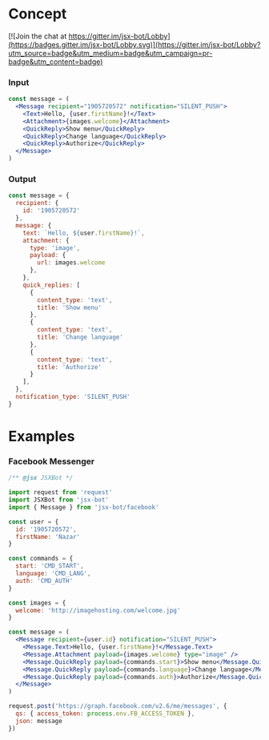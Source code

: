 # Concept

[![Join the chat at https://gitter.im/jsx-bot/Lobby](https://badges.gitter.im/jsx-bot/Lobby.svg)](https://gitter.im/jsx-bot/Lobby?utm_source=badge&utm_medium=badge&utm_campaign=pr-badge&utm_content=badge)

### Input

```jsx
const message = (
  <Message recipient="1905720572" notification="SILENT_PUSH">
    <Text>Hello, {user.firstName}!</Text>
    <Attachment>{images.welcome}</Attachment>
    <QuickReply>Show menu</QuickReply>
    <QuickReply>Change language</QuickReply>
    <QuickReply>Authorize</QuickReply>
  </Message>
)
```

### Output

```javascript
const message = {
  recipient: {
    id: '1905720572'
  },
  message: {
    text: `Hello, ${user.firstName}!`,
    attachment: {
      type: 'image',
      payload: {
        url: images.welcome
      },
    },
    quick_replies: [
      {
        content_type: 'text',
        title: 'Show menu'
      },
      {
        content_type: 'text',
        title: 'Change language'
      },
      {
        content_type: 'text',
        title: 'Authorize'
      }
    ],
  },
  notification_type: 'SILENT_PUSH'
}
```

# Examples

### Facebook Messenger

```jsx
/** @jsx JSXBot */

import request from 'request'
import JSXBot from 'jsx-bot'
import { Message } from 'jsx-bot/facebook'

const user = {
  id: '1905720572',
  firstName: 'Nazar'
}

const commands = {
  start: 'CMD_START',
  language: 'CMD_LANG',
  auth: 'CMD_AUTH'
}

const images = {
  welcome: 'http://imagehosting.com/welcome.jpg'
}

const message = (
  <Message recipient={user.id} notification="SILENT_PUSH">
    <Message.Text>Hello, {user.firstName}!</Message.Text>
    <Message.Attachment payload={images.welcome} type="image" />
    <Message.QuickReply payload={commands.start}>Show menu</Message.QuickReply>
    <Message.QuickReply payload={commands.language}>Change language</Message.QuickReply>
    <Message.QuickReply payload={commands.auth}>Authorize</Message.QuickReply>
  </Message>
)

request.post('https://graph.facebook.com/v2.6/me/messages', {
  qs: { access_token: process.env.FB_ACCESS_TOKEN },
  json: message
})
```
